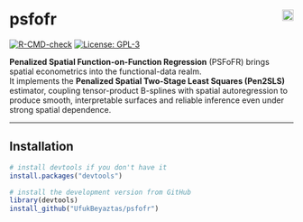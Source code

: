 # psfofr <img src="https://img.shields.io/badge/R-%3E=3.5.0-1f425f.svg" alt="R (>= 3.5.0)" align="right" height="20"/>

[![R-CMD-check](https://github.com/UfukBeyaztas/psfofr/actions/workflows/R-CMD-check.yaml/badge.svg)](https://github.com/UfukBeyaztas/psfofr/actions/workflows/R-CMD-check.yaml)
[![License: GPL-3](https://img.shields.io/badge/License-GPL--3-blue.svg)](LICENSE)

**Penalized Spatial Function-on-Function Regression** (PSFoFR) brings spatial econometrics into the functional-data realm.  
It implements the **Penalized Spatial Two-Stage Least Squares (Pen2SLS)** estimator, coupling tensor-product B-splines with spatial autoregression to produce smooth, interpretable surfaces and reliable inference even under strong spatial dependence.

---

## Installation

```r
# install devtools if you don't have it
install.packages("devtools")

# install the development version from GitHub
library(devtools)
install_github("UfukBeyaztas/psfofr")
